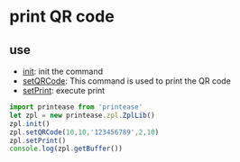# print QR code <Badge type="danger" text="beta" />

## use
 - [init](/src/api/zpl#init): init the command
 - [setQRCode](/src/api/zpl#setqrcode): This command is used to print the QR code
 - [setPrint](/src/api/zpl#setprint): execute print

```js
import printease from 'printease'
let zpl = new printease.zpl.ZplLib()
zpl.init()
zpl.setQRCode(10,10,'123456789',2,10)
zpl.setPrint()
console.log(zpl.getBuffer())
```